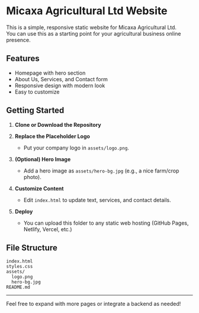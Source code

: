 # Micaxa Agricultural Ltd Website

This is a simple, responsive static website for Micaxa Agricultural Ltd.  
You can use this as a starting point for your agricultural business online presence.

## Features

- Homepage with hero section
- About Us, Services, and Contact form
- Responsive design with modern look
- Easy to customize

## Getting Started

1. **Clone or Download the Repository**

2. **Replace the Placeholder Logo**
   - Put your company logo in `assets/logo.png`.

3. **(Optional) Hero Image**
   - Add a hero image as `assets/hero-bg.jpg` (e.g., a nice farm/crop photo).

4. **Customize Content**
   - Edit `index.html` to update text, services, and contact details.

5. **Deploy**
   - You can upload this folder to any static web hosting (GitHub Pages, Netlify, Vercel, etc.)

## File Structure

```
index.html
styles.css
assets/
  logo.png
  hero-bg.jpg
README.md
```

---

Feel free to expand with more pages or integrate a backend as needed!